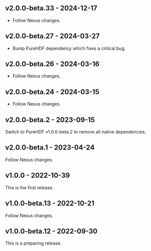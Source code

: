 ## v2.0.0-beta.33 - 2024-12-17

- Follow Nexus changes.

## v2.0.0-beta.27 - 2024-03-27

- Bump PureHDF dependency which fixes a critical bug.

## v2.0.0-beta.26 - 2024-03-16

- Follow Nexus changes.

## v2.0.0-beta.24 - 2024-03-15

- Follow Nexus changes.

## v2.0.0-beta.2 - 2023-09-15

Switch to PureHDF v1.0.0-beta.2 to remove all native dependencies.

## v2.0.0-beta.1 - 2023-04-24

Follow Nexus changes.

## v1.0.0 - 2022-10-39

This is the first release.

## v1.0.0-beta.13 - 2022-10-21

Follow Nexus changes.

## v1.0.0-beta.12 - 2022-09-30

This is a preparing release.